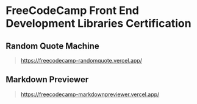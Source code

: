 # FreeCodeCamp Front End Development Libraries Certification

## Random Quote Machine
> https://freecodecamp-randomquote.vercel.app/
## Markdown Previewer
> https://freecodecamp-markdownpreviewer.vercel.app/
